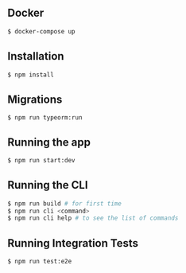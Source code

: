 ## Docker

```bash
$ docker-compose up
```

## Installation

```bash
$ npm install
```

## Migrations

```
$ npm run typeorm:run
```

## Running the app

```bash
$ npm run start:dev
```

## Running the CLI

```bash
$ npm run build # for first time
$ npm run cli <command>
$ npm run cli help # to see the list of commands
```

## Running Integration Tests

```bash
$ npm run test:e2e
```
